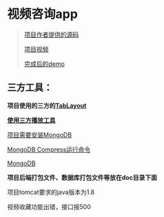 # 视频咨询app

> [项目作者提供的源码](https://gitee.com/hwdroid/myapp)
>
> [项目视频](https://www.bilibili.com/video/BV16Z4y1H7jj/?spm_id_from=333.999.0.0)
>
> [完成后的demo](https://github.com/kevio33/videoinfo_app)



## 三方工具：

**项目使用的三方的[TabLayout](https://github.com/H07000223/FlycoTabLayout)**

**[使用三方播放工具](https://github.com/xusigh/dueeeke-DKVideoPlayer)**

[项目需要安装MongoDB](https://blog.csdn.net/muguli2008/article/details/80591256)

[MongoDB Compress运行命令](https://www.modb.pro/db/27045)

[MongoDB](https://blog.didispace.com/mongodbdatabsecollections/)



**项目后端打包文件、数据库打包文件等放在doc目录下面**



项目tomcat要求的java版本为1.8



视频收藏功能出错，接口报500





